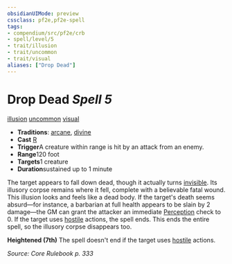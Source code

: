 ```yaml
---
obsidianUIMode: preview
cssclass: pf2e,pf2e-spell
tags:
- compendium/src/pf2e/crb
- spell/level/5
- trait/illusion
- trait/uncommon
- trait/visual
aliases: ["Drop Dead"]
---
```

# Drop Dead *Spell 5*   
[illusion](../../rules/traits/illusion.md)  [uncommon](../../rules/traits/uncommon.md)  [visual](../../rules/traits/visual.md)  

- **Traditions**: [arcane](../../rules/traits/arcane.md), [divine](../../rules/traits/divine.md)
- **Cast** [R](../../rules/core-rulebook/chapter-9-playing-the-game.md#Actions "Reaction") 
- **Trigger**A creature within range is hit by an attack from an enemy.
- **Range**120 foot
- **Targets**1 creature
- **Duration**sustained up to 1 minute

The target appears to fall down dead, though it actually turns [invisible](../../rules/conditions.md#Invisible). Its illusory corpse remains where it fell, complete with a believable fatal wound. This illusion looks and feels like a dead body. If the target's death seems absurd—for instance, a barbarian at full health appears to be slain by 2 damage—the GM can grant the attacker an immediate [Perception](../skills.md#Perception) check to 0. If the target uses [hostile](../../rules/conditions.md#Hostile) actions, the spell ends. This ends the entire spell, so the illusory corpse disappears too.

**Heightened (7th)** The spell doesn't end if the target uses [hostile](../../rules/conditions.md#Hostile) actions.

*Source: Core Rulebook p. 333*